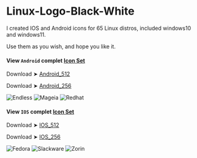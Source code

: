 # Linux-Logo-Black-White
I created IOS and Android icons for 65 Linux distros, included windows10 and windows11.

Use them as you wish, and hope you like it. 

#### View `Android` complet [Icon Set](https://github.com/chris1111/Linux-Logo-Black-White/blob/main/View-Set-Android.md)

Download ➤ [Android_512](https://minhaskamal.github.io/DownGit/#/home?url=https://github.com/chris1111/Linux-Logo-Black-White/tree/main/Android_512)

Download ➤ [Android_256](https://minhaskamal.github.io/DownGit/#/home?url=https://github.com/chris1111/Linux-Logo-Black-White/tree/main/Android_256) 

![Endless](https://github.com/chris1111/Linux-Logo-Black-White/assets/6248794/6ff6805f-a66e-4974-9077-704b0b0c4de0) ![Mageia
](https://github.com/chris1111/Linux-Logo-Black-White/assets/6248794/d93f5d9f-115a-4337-b462-af5030dadd19) ![Redhat](https://github.com/chris1111/Linux-Logo-Black-White/assets/6248794/b8a2888d-acec-4893-9b93-3067fc5021c3)



#### View `IOS` complet [Icon Set](https://github.com/chris1111/Linux-Logo-Black-White/blob/main/View-Set-IOS.md)
 
Download ➤ [IOS_512](https://minhaskamal.github.io/DownGit/#/home?url=https://github.com/chris1111/Linux-Logo-Black-White/tree/main/IOS_512)

Download ➤ [IOS_256](https://minhaskamal.github.io/DownGit/#/home?url=https://github.com/chris1111/Linux-Logo-Black-White/tree/main/IOS_256)

![Fedora](https://github.com/chris1111/Linux-Logo-Black-White/assets/6248794/51cb5366-1858-400d-bcc7-2feec1c2eece) ![Slackware](https://github.com/chris1111/Linux-Logo-Black-White/assets/6248794/6d2a60d1-e9e0-4b1c-b030-8d9ff1e0f5c3) ![Zorin](https://github.com/chris1111/Linux-Logo-Black-White/assets/6248794/23fbc460-0fbb-46ac-8d2c-7ce0c605112b)




  



